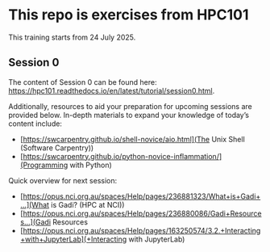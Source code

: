 # This repo is exercises from HPC101
This training starts from 24 July 2025.

## Session 0
The content of Session 0 can be found here: https://hpc101.readthedocs.io/en/latest/tutorial/session0.html. 

Additionally, resources to aid your preparation for upcoming sessions are provided below.
In-depth materials to expand your knowledge of today’s content include:
- [https://swcarpentry.github.io/shell-novice/aio.html](The Unix Shell (Software Carpentry))
- [https://swcarpentry.github.io/python-novice-inflammation/](Programming with Python)
   
Quick overview for next session:
- [https://opus.nci.org.au/spaces/Help/pages/236881323/What+is+Gadi+...](What is Gadi? (HPC at NCI))
- [https://opus.nci.org.au/spaces/Help/pages/236880086/Gadi+Resources...](Gadi Resources
- [https://opus.nci.org.au/spaces/Help/pages/163250574/3.2.+Interacting+with+JupyterLab](+Interacting with JupyterLab)

